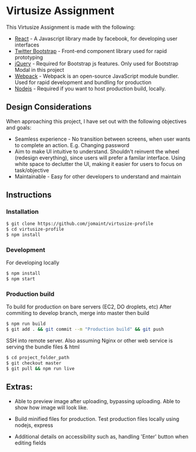 # Virtusize Assignment

This Virtusize Assignment is made with the following:

* [React] - A Javascript library made by facebook, for developing user interfaces
* [Twitter Bootstrap] - Front-end component library used for rapid prototyping
* [jQuery] - Required for Bootstrap js features. Only used for Bootstrap Modal in this project
* [Webpack] - Webpack is an open-source JavaScript module bundler. Used for rapid development and bundling for production
* [Nodejs] - Required if you want to host production build, locally.

## Design Considerations
When approaching this project, I have set out with the following objectives and goals:
- Seamless experience - No transition between screens, when user wants to complete an action. E.g. Changing password
- Aim to make UI intuitive to understand. Shouldn't reinvent the wheel (redesign everything), since users will prefer a familar interface. Using white space to declutter the UI, making it easier for users to focus on task/objective
- Maintainable - Easy for other developers to understand and maintain

## Instructions
### Installation
```sh
$ git clone https://github.com/jomaint/virtusize-profile
$ cd virtusize-profile
$ npm install
```
### Development

For developing locally

```sh
$ npm install
$ npm start
```

### Production build

To build for production on bare servers (EC2, DO droplets, etc)
After commiting to develop branch, merge into master then build

```sh
$ npm run build
$ git add . && git commit --m "Production build" && git push
```

SSH into remote server. Also assuming Nginx or other web service is serving the bundle files & html
```sh
$ cd project_folder_path
$ git checkout master
$ git pull && npm run live
```
## Extras:
- Able to preview image after uploading, bypassing uploading. Able to show how image will look like.
- Build minified files for production. Test production files locally using nodejs, express
- Additional details on accessibility such as, handling 'Enter' button when editing fields


   [webpack]: <https://webpack.js.org/>
   [node.js]: <http://nodejs.org>
   [Twitter Bootstrap]: <http://twitter.github.com/bootstrap/>
   [jQuery]: <http://jquery.com>
   [express]: <http://expressjs.com>
   [React]: <https://reactjs.org/>
   [Nodejs]: <https://nodejs.org/en/>
